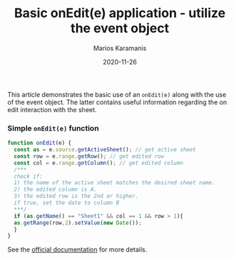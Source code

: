 ﻿---
author: "Marios Karamanis"
title: "Basic onEdit(e) application - utilize the event object"
date: "2020-11-26"
description: "Guide to a very simple onEdit trigger function"
tags: ["google-apps-script", "onEdit", "trigger"]
ShowToc: true
---

This article demonstrates the basic use of an ```onEdit(e)```
along with the use of the event object. The latter contains useful information
regarding the on edit interaction with the sheet.


### Simple ```onEdit(e)``` function

```javascript
function onEdit(e) {
  const as = e.source.getActiveSheet(); // get active sheet
  const row = e.range.getRow(); // get edited row
  const col = e.range.getColumn(); // get edited column
  /***
  check if:
  1) the name of the active sheet matches the desired sheet name.
  2) the edited column is A.
  3) the edited row is the 2nd or higher.
  if true, set the date to column B
  ***/
  if (as.getName() == "Sheet1" && col == 1 && row > 1){
  as.getRange(row,2).setValue(new Date());
  }
}
```


See the [official documentation](https://developers.google.com/apps-script/guides/triggers#onedite) for more details.
